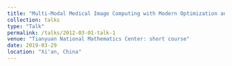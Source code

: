 ```yaml
---
title: "Multi-Modal Medical Image Computing with Modern Optimization and Data Analysis"
collection: talks
type: "Talk"
permalink: /talks/2012-03-01-talk-1
venue: "Tianyuan National Mathematics Center: short course"
date: 2019-03-29
location: "Xi'an, China"
---
```


